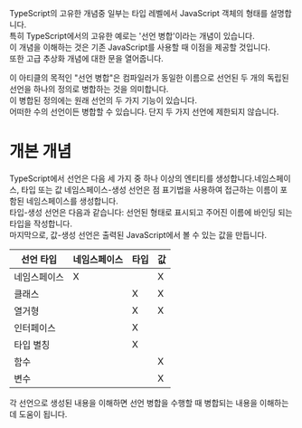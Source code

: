 TypeScript의 고유한 개념중 일부는 타입 레벨에서 JavaScript 객체의 형태를 설명합니다.<br/>
특히 TypeScript에서의 고유한 예로는 '선언 병합'이라는 개념이 있습니다.<br/>
이 개념을 이해하는 것은 기존 JavaScript를 사용할 때 이점을 제공할 것입니다.<br/>
또한 고급 추상화 개념에 대한 문을 열어줍니다.

이 아티클의 목적인 "선언 병합"은 컴파일러가 동일한 이름으로 선언된 두 개의 독립된 선언을 하나의 정의로 병합하는 것을 의미합니다.<br/>
이 병합된 정의에는 원래 선언의 두 가지 기능이 있습니다.<br/>
어떠한 수의 선언이든 병합할 수 있습니다. 단지 두 가지 선언에 제한되지 않습니다.

# 개본 개념

TypeScript에서 선언은 다음 세 가지 중 하나 이상의 엔티티를 생성합니다.네임스페이스, 타입 또는 값 네임스페이스-생성 선언은 점 표기법을 사용하여 접근하는 이름이 포함된 네임스페이스를 생성합니다.<br/>
타입-생성 선언은 다음과 같습니다: 선언된 형태로 표시되고 주어진 이름에 바인딩 되는 타입을 작성합니다.<br/>
마지막으로, 값-생성 선언은 출력된 JavaScript에서 볼 수 있는 값을 만듭니다.

선언 타입 | 네임스페이스 | 타입 | 값
--------- | ------------ | ---- | --
네임스페이스 | X | | X
클래스 | | X | X
열거형 | | X | X
인터페이스 | | X |
타입 별칭 | | X | 
함수 | | | X
변수 | | | X

각 선언으로 생성된 내용을 이해하면 선언 병합을 수행할 때 병합되는 내용을 이해하는 데 도움이 됩니다.